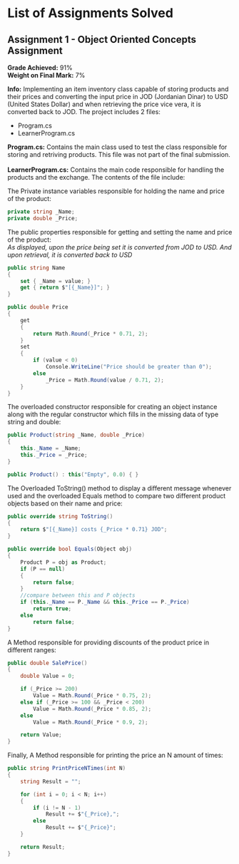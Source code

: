 # List of Assignments Solved

## Assignment 1 - Object Oriented Concepts Assignment

**Grade Achieved:** 91%
<br>
**Weight on Final Mark:** 7%

**Info:** Implementing an item inventory class capable of storing products and their prices and converting the input price in JOD (Jordanian Dinar) to USD (United States Dollar) and when retrieving the price vice vera, it is converted back to JOD. The project includes 2 files:

* Program.cs
* LearnerProgram.cs

**Program.cs:** Contains the main class used to test the class responsible for storing and retriving products. This file was not part of the final submission.
<br>
<br>
**LearnerProgram.cs:** Contains the main code responsible for handling the products and the exchange. The contents of the file include:

The Private instance variables responsible for holding the name and price of the product:
```csharp
private string _Name;
private double _Price;
```
The public properties responsible for getting and setting the name and price of the product:<br>
*As displayed, upon the price being set it is converted from JOD to USD. And upon retrieval, it is converted back to USD*
```csharp
public string Name
{
    set { _Name = value; }
    get { return $"[{_Name}]"; }
}

public double Price
{
    get 
    { 
        return Math.Round(_Price * 0.71, 2); 
    }
    set
    {
        if (value < 0)
            Console.WriteLine("Price should be greater than 0");
        else
            _Price = Math.Round(value / 0.71, 2);
    }
}
```

The overloaded constructor responsible for creating an object instance along with the regular constructor which fills in the missing data of type string and double:

```csharp
public Product(string _Name, double _Price)
{
    this._Name = _Name;
    this._Price = _Price;
}

public Product() : this("Empty", 0.0) { }
```

The Overloaded ToString() method to display a different message whenever used and the overloaded Equals method to compare two different product objects based on their name and price:
```csharp
public override string ToString()
{
    return $"[{_Name}] costs {_Price * 0.71} JOD";
}

public override bool Equals(Object obj)
{
    Product P = obj as Product;
    if (P == null)
    {
        return false;
    }
    //compare between this and P objects
    if (this._Name == P._Name && this._Price == P._Price)
        return true;
    else
        return false;
}
```

A Method responsible for providing discounts of the product price in different ranges:
```csharp
public double SalePrice()
{
    double Value = 0;

    if (_Price >= 200)
        Value = Math.Round(_Price * 0.75, 2);
    else if (_Price >= 100 && _Price < 200)
        Value = Math.Round(_Price * 0.85, 2);
    else
        Value = Math.Round(_Price * 0.9, 2);

    return Value;
}
```

Finally, A Method responsible for printing the price an N amount of times:
```csharp
public string PrintPriceNTimes(int N)
{
    string Result = "";

    for (int i = 0; i < N; i++)
    {
        if (i != N - 1)
            Result += $"{_Price},";
        else
            Result += $"{_Price}";
    }

    return Result;
}
```




